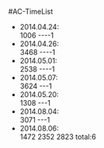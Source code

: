 #AC-TimeList
* 2014.04.24:  
1006   ----1
* 2014.04.26:  
3468   ----1
* 2014.05.01:  
2538   ----1
* 2014.05.07:  
3624   ---1
* 2014.05.20:  
1308   ---1
* 2014.08.04:  
3071   ---1
* 2014.08.06:  
1472 2352 2823
total:6
